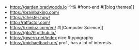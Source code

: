 - https://garden.bradwoods.io 个性 #front-end #[[blog themes]]
- https://brainbaking.com/
- https://chester.how/
- http://ratfactor.com/
- https://iximiuz.com/en/ #[[Computer Science]]
- https://gto76.github.io/
- https://gwern.net/index nice #typography
- https://michaelbach.de/ prof , has a lot of interests..